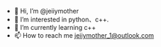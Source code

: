 - 👋 Hi, I’m @jeiiymother
- 👀 I’m interested in python、c++.
- 🌱 I’m currently learning c++
- 📫 How to reach me jeiiymother_1@outlook.com

<!---
jeiiymother/jeiiymother is a ✨ special ✨ repository because its `README.md` (this file) appears on your GitHub profile.
You can click the Preview link to take a look at your changes.
--->
